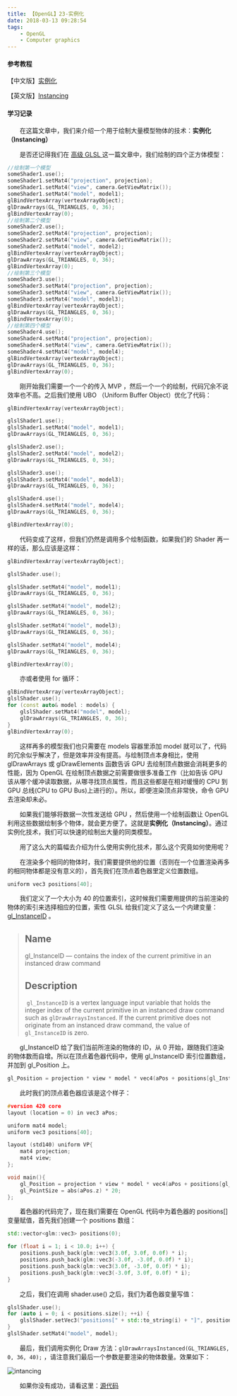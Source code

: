 ```yaml
---
title: 【OpenGL】23-实例化
date: 2018-03-13 09:28:54
tags:
	- OpenGL
	- Computer graphics
---
```


#### 参考教程

【中文版】[实例化](https://learnopengl-cn.github.io/04%20Advanced%20OpenGL/10%20Instancing/)

【英文版】[Instancing](http://learnopengl.com/#!Advanced-OpenGL/Instancing)

#### 学习记录

&emsp;&emsp;在这篇文章中，我们来介绍一个用于绘制大量模型物体的技术：**实例化（Instancing）**

<!--more-->

&emsp;&emsp;是否还记得我们在 [高级 GLSL ](https://blog.ksgin.com/2018/03/11/【opengl】21-高级glsl-uniform与块元素/#more) 这一篇文章中，我们绘制的四个正方体模型：

```c++
//绘制第一个模型
someShader1.use();
someShader1.setMat4("projection", projection);
someShader1.setMat4("view", camera.GetViewMatrix());
someShader1.setMat4("model", model1);
glBindVertexArray(vertexArrayObject);
glDrawArrays(GL_TRIANGLES, 0, 36);
glBindVertexArray(0);
//绘制第二个模型
someShader2.use();
someShader2.setMat4("projection", projection);
someShader2.setMat4("view", camera.GetViewMatrix());
someShader2.setMat4("model", model2);
glBindVertexArray(vertexArrayObject);
glDrawArrays(GL_TRIANGLES, 0, 36);
glBindVertexArray(0);
//绘制第三个模型
someShader3.use();
someShader3.setMat4("projection", projection);
someShader3.setMat4("view", camera.GetViewMatrix());
someShader3.setMat4("model", model3);
glBindVertexArray(vertexArrayObject);
glDrawArrays(GL_TRIANGLES, 0, 36);
glBindVertexArray(0);
//绘制第四个模型
someShader4.use();
someShader4.setMat4("projection", projection);
someShader4.setMat4("view", camera.GetViewMatrix());
someShader4.setMat4("model", model4);
glBindVertexArray(vertexArrayObject);
glDrawArrays(GL_TRIANGLES, 0, 36);
glBindVertexArray(0);
```

&emsp;&emsp;刚开始我们需要一个一个的传入 MVP ，然后一个一个的绘制，代码冗余不说效率也不高。之后我们使用 UBO （Uniform Buffer Object）优化了代码：

```c++
glBindVertexArray(vertexArrayObject);

glslShader1.use();
glslShader1.setMat4("model", model1);
glDrawArrays(GL_TRIANGLES, 0, 36);

glslShader2.use();
glslShader2.setMat4("model", model2);
glDrawArrays(GL_TRIANGLES, 0, 36);

glslShader3.use();
glslShader3.setMat4("model", model3);
glDrawArrays(GL_TRIANGLES, 0, 36);

glslShader4.use();
glslShader4.setMat4("model", model4);
glDrawArrays(GL_TRIANGLES, 0, 36);

glBindVertexArray(0);
```

&emsp;&emsp;代码变成了这样，但我们仍然是调用多个绘制函数，如果我们的 Shader 再一样的话，那么应该是这样：

```c++
glBindVertexArray(vertexArrayObject);

glslShader.use();

glslShader.setMat4("model", model1);
glDrawArrays(GL_TRIANGLES, 0, 36);

glslShader.setMat4("model", model2);
glDrawArrays(GL_TRIANGLES, 0, 36);

glslShader.setMat4("model", model3);
glDrawArrays(GL_TRIANGLES, 0, 36);

glslShader.setMat4("model", model4);
glDrawArrays(GL_TRIANGLES, 0, 36);

glBindVertexArray(0);
```

&emsp;&emsp;亦或者使用 for 循环：

```c++
glBindVertexArray(vertexArrayObject);
glslShader.use();
for (const auto& model : models) {
	glslShader.setMat4("model", model);
	glDrawArrays(GL_TRIANGLES, 0, 36);
}
glBindVertexArray(0);
```

&emsp;&emsp;这样再多的模型我们也只需要在 models 容器里添加 model 就可以了，代码的冗余似乎解决了，但是效率并没有提高。与绘制顶点本身相比，使用 glDrawArrays 或 glDrawElements 函数告诉 GPU 去绘制顶点数据会消耗更多的性能，因为 OpenGL 在绘制顶点数据之前需要做很多准备工作（比如告诉 GPU 该从哪个缓冲读取数据，从哪寻找顶点属性，而且这些都是在相对缓慢的 CPU 到 GPU 总线(CPU to GPU Bus)上进行的）。所以，即便渲染顶点非常快，命令 GPU 去渲染却未必。

&emsp;&emsp;如果我们能够将数据一次性发送给 GPU ，然后使用一个绘制函数让 OpenGL 利用这些数据绘制多个物体，就会更方便了。这就是**实例化（Instancing）**。通过实例化技术，我们可以快速的绘制出大量的同类模型。

&emsp;&emsp;用了这么大的篇幅去介绍为什么使用实例化技术，那么这个究竟如何使用呢？

&emsp;&emsp;在渲染多个相同的物体时，我们需要提供他的位置（否则在一个位置渲染再多的相同物体都是没有意义的），首先我们在顶点着色器里定义位置数组。

```c++
uniform vec3 positions[40];
```

&emsp;&emsp;我们定义了一个大小为 40 的位置索引，这时候我们需要用提供的当前渲染的物体的索引来选择相应的位置，索性 GLSL 给我们定义了这么一个内建变量：[gl_InstanceID](https://www.khronos.org/registry/OpenGL-Refpages/gl4/html/gl_InstanceID.xhtml) 。

> ## Name
>
> gl_InstanceID — contains the index of the current primitive in an instanced draw command 
>
> ## Description
>
> ​     	`gl_InstanceID` is a vertex language input variable that holds the integer index of the current primitive in an instanced draw command such as `glDrawArraysInstanced`. If the current primitive does not originate from an instanced draw command, the value of `gl_InstanceID` is zero.

&emsp;&emsp;gl_InstanceID 给了我们当前所渲染的物体的 ID，从 0 开始，跟随我们渲染的物体数而自增。所以在顶点着色器代码中，使用 gl_InstanceID 索引位置数组，并加到 gl_Position 上。

```c++
gl_Position = projection * view * model * vec4(aPos + positions[gl_InstanceID] , 1.0f);
```

&emsp;&emsp;此时我们的顶点着色器应该是这个样子：

```c++
#version 420 core
layout (location = 0) in vec3 aPos;

uniform mat4 model;
uniform vec3 positions[40];

layout (std140) uniform VP{
	mat4 projection;
	mat4 view;
};

void main(){
	gl_Position = projection * view * model * vec4(aPos + positions[gl_InstanceID] , 1.0f);
	gl_PointSize = abs(aPos.z) * 20;
};
```

&emsp;&emsp;着色器的代码完了，现在我们需要在 OpenGL 代码中为着色器的 positions[] 变量赋值，首先我们创建一个 positions 数组：

```c++
std::vector<glm::vec3> positions(0);

for (float i = 1; i < 10.0; i++) {
	positions.push_back(glm::vec3(3.0f, 3.0f, 0.0f) * i);
	positions.push_back(glm::vec3(-3.0f, -3.0f, 0.0f) * i);
	positions.push_back(glm::vec3(3.0f, -3.0f, 0.0f) * i);
	positions.push_back(glm::vec3(-3.0f, 3.0f, 0.0f) * i);
}
```

&emsp;&emsp;之后，我们在调用 shader.use() 之后，我们为着色器变量写值：

```c++
glslShader.use();
for (auto i = 0; i < positions.size(); ++i) {
	glslShader.setVec3("positions[" + std::to_string(i) + "]", positions[i]);
}
glslShader.setMat4("model", model);
```

&emsp;&emsp;最后，我们调用实例化 Draw 方法：`glDrawArraysInstanced(GL_TRIANGLES, 0, 36, 40);` ，请注意我们最后一个参数是要渲染的物体数量。效果如下：

![intancing](https://image.ibb.co/eGGj07/image.png)

&emsp;&emsp;如果你没有成功，请看这里：[源代码](https://github.com/KsGin/LearnOpenGL/tree/master/Instancing)

